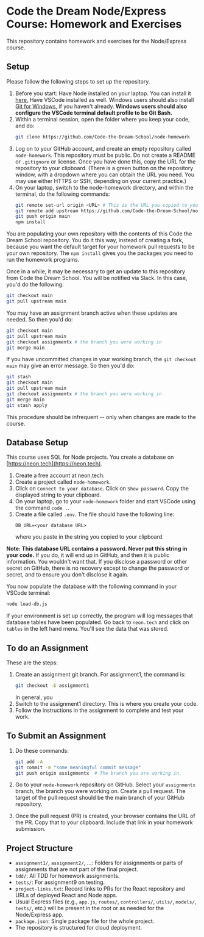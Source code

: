 # Code the Dream Node/Express Course: Homework and Exercises

This repository contains homework and exercises for the Node/Express course.  

## Setup

Please follow the following steps to set up the repository.

1. Before you start: Have Node installed on your laptop.  You can install it [here.](https://nodejs.org/en/download) Have VSCode installed as well.  Windows users should also install [Git for Windows](https://gitforwindows.org/), if you haven't already.  **Windows users should also configure the VSCode terminal default profile to be Git Bash.**
2. Within a terminal session, open the folder where you keep your code, and do:
    ```bash
    git clone https://github.com/Code-the-Dream-School/node-homework
    ```
3. Log on to your GitHub account, and create an empty repository called `node-homework`.  This repository must be public.  Do not create a README or `.gitignore` or license.  Once you have done this, copy the URL for the repository to your clipboard.  (There is a green button on the repository window, with a dropdown where you can obtain the URL you need.  You may use either HTTPS or SSH, depending on your current practice.)
4. On your laptop, switch to the node-homework directory, and within the terminal, do the following commands:
    ```bash
    git remote set-url origin <URL> # This is the URL you copied to your clipboard
    git remote add upstream https://github.com/Code-the-Dream-School/node-homework
    git push origin main
    npm install
    ```
You are populating your own repository with the contents of this Code the Dream School repository.  You do it this way, instead of creating a fork, because you want the default target for your homework pull requests to be your own repository.  The `npm install` gives you the packages you need to run the homework programs.

Once in a while, it may be necessary to get an update to this repository from Code the Dream School.  You will be notified via Slack.  In this case, you'd do the following:
```bash
git checkout main
git pull upstream main
```
You may have an assignment branch active when these updates are needed.  So then you'd do:
```bash
git checkout main
git pull upstream main
git checkout assignmentx # the branch you were working in
git merge main
```
If you have uncommitted changes in your working branch, the `git checkout main` may give an error message.  So then you'd do:
```bash
git stash
git checkout main
git pull upstream main
git checkout assignmentx # the branch you were working in
git merge main
git stash apply
```
This procedure should be infrequent -- only when changes are made to the course.

## Database Setup

This course uses SQL for Node projects. You create a database on [https://neon.tech](https://neon.tech).

1. Create a free account at neon.tech.
2. Create a project called `node-homework`.
3. Click on `Connect to your database`.  Click on `Show password`.  Copy the displayed string to your clipboard.
4. On your laptop, go to your `node-homework` folder and start VSCode using the command `code .`.
5. Create a file called `.env`.  The file should have the following line:
    ```
    DB_URL=<your database URL> 
    ```
    where you paste in the string you copied to your clipboard.

**Note: This database URL contains a password.  Never put this string in your code.**  If you do, it will end up in GitHub, and then it is public information.  You wouldn't want that.  If you disclose a password or other secret on GitHub, there is no recovery except to change the password or secret, and to ensure you don't disclose it again.

You now populate the database with the following command in your VSCode terminal:

```bash
node load-db.js
```

If your environment is set up correctly, the program will log messages that database tables have been populated.  Go back to `neon.tech` and click on `tables` in the left hand menu.  You'll see the data that was stored.


## To do an Assignment

These are the steps:

1. Create an assignment git branch.  For assignment1, the command is:
    ```bash
    git checkout -b assignment1
    ```
    In general, you 
2. Switch to the assignment1 directory.  This is where you create your code.
3. Follow the instructions in the assignment to complete and test your work.

## To Submit an Assignment

1. Do these commands:

    ```bash
    git add -A
    git commit -m "some meaningful commit message"
    git push origin assignmentx  # The branch you are working in.
    ```
2. Go to your `node-homework` repository on GitHub.  Select your `assignmentx` branch, the branch you were working on.  Create a pull request.  The target of the pull request should be the main branch of your GitHub repository.
3. Once the pull request (PR) is created, your browser contains the URL of the PR. Copy that to your clipboard.  Include that link in your homework submission.

## Project Structure

- `assignment1/`, `assignment2/`, ...: Folders for assignments or parts of assignments that are not part of the final project.
- `tdd/`: All TDD for homework assignments.
- `tests/`: For assignment9 on testing.
- `project-links.txt`: Record links to PRs for the React repository and URLs of deployed React and Node apps.
- Usual Express files (e.g., `app.js`, `routes/`, `controllers/`, `utils/`, `models/`, `tests/`, etc.) will be present in the root or as needed for the Node/Express app.
- `package.json`: Single package file for the whole project.
- The repository is structured for cloud deployment.

